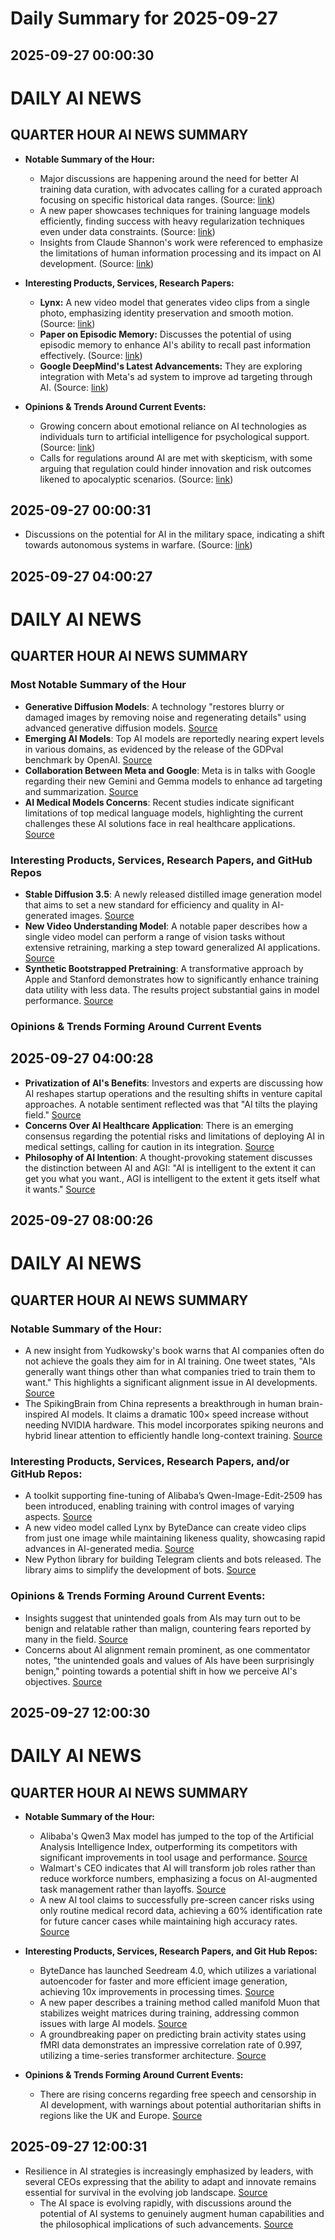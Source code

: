 # Daily Summary for 2025-09-27

## 2025-09-27 00:00:30

# DAILY AI NEWS

## QUARTER HOUR AI NEWS SUMMARY

- **Notable Summary of the Hour:**  
  - Major discussions are happening around the need for better AI training data curation, with advocates calling for a curated approach focusing on specific historical data ranges. (Source: [link](https://x.com/i/web/status/1971707688385183926))
  - A new paper showcases techniques for training language models efficiently, finding success with heavy regularization techniques even under data constraints. (Source: [link](https://x.com/i/web/status/1971719433484657142))
  - Insights from Claude Shannon's work were referenced to emphasize the limitations of human information processing and its impact on AI development. (Source: [link](https://x.com/i/web/status/1971714753195278782))

- **Interesting Products, Services, Research Papers:**  
  - **Lynx:** A new video model that generates video clips from a single photo, emphasizing identity preservation and smooth motion. (Source: [link](https://x.com/i/web/status/1971679225922179506))
  - **Paper on Episodic Memory:** Discusses the potential of using episodic memory to enhance AI's ability to recall past information effectively. (Source: [link](https://x.com/i/web/status/1971688227707953581))
  - **Google DeepMind's Latest Advancements:** They are exploring integration with Meta's ad system to improve ad targeting through AI. (Source: [link](https://x.com/i/web/status/1971672034645364828))

- **Opinions & Trends Around Current Events:**  
  - Growing concern about emotional reliance on AI technologies as individuals turn to artificial intelligence for psychological support. (Source: [link](https://x.com/i/web/status/1971720439761190965))
  - Calls for regulations around AI are met with skepticism, with some arguing that regulation could hinder innovation and risk outcomes likened to apocalyptic scenarios. (Source: [link](https://x.com/i/web/status/1971716626736468234))

## 2025-09-27 00:00:31

- Discussions on the potential for AI in the military space, indicating a shift towards autonomous systems in warfare. (Source: [link](https://x.com/i/web/status/1971667669515751730))

## 2025-09-27 04:00:27

# DAILY AI NEWS

## QUARTER HOUR AI NEWS SUMMARY

### Most Notable Summary of the Hour
- **Generative Diffusion Models**: A technology "restores blurry or damaged images by removing noise and regenerating details" using advanced generative diffusion models. [Source](https://x.com/i/web/status/1971781790411927651)
- **Emerging AI Models**: Top AI models are reportedly nearing expert levels in various domains, as evidenced by the release of the GDPval benchmark by OpenAI. [Source](https://x.com/i/web/status/1971781278577184899)
- **Collaboration Between Meta and Google**: Meta is in talks with Google regarding their new Gemini and Gemma models to enhance ad targeting and summarization. [Source](https://x.com/i/web/status/1971781161900036135)
- **AI Medical Models Concerns**: Recent studies indicate significant limitations of top medical language models, highlighting the current challenges these AI solutions face in real healthcare applications. [Source](https://x.com/i/web/status/1971781214102278551)

### Interesting Products, Services, Research Papers, and GitHub Repos
- **Stable Diffusion 3.5**: A newly released distilled image generation model that aims to set a new standard for efficiency and quality in AI-generated images. [Source](https://x.com/i/web/status/1971749718792589317)
- **New Video Understanding Model**: A notable paper describes how a single video model can perform a range of vision tasks without extensive retraining, marking a step toward generalized AI applications. [Source](https://x.com/i/web/status/1971764231440945542)
- **Synthetic Bootstrapped Pretraining**: A transformative approach by Apple and Stanford demonstrates how to significantly enhance training data utility with less data. The results project substantial gains in model performance. [Source](https://x.com/i/web/status/1971735287710773651)

### Opinions & Trends Forming Around Current Events

## 2025-09-27 04:00:28

- **Privatization of AI's Benefits**: Investors and experts are discussing how AI reshapes startup operations and the resulting shifts in venture capital approaches. A notable sentiment reflected was that "AI tilts the playing field." [Source](https://x.com/i/web/status/1971757045125873828)
- **Concerns Over AI Healthcare Application**: There is an emerging consensus regarding the potential risks and limitations of deploying AI in medical settings, calling for caution in its integration. [Source](https://x.com/i/web/status/1971781214102278551)  
- **Philosophy of AI Intention**: A thought-provoking statement discusses the distinction between AI and AGI: "AI is intelligent to the extent it can get you what you want., AGI is intelligent to the extent it gets itself what it wants." [Source](https://x.com/i/web/status/1971777667281338477)

## 2025-09-27 08:00:26

# DAILY AI NEWS

## QUARTER HOUR AI NEWS SUMMARY

### Notable Summary of the Hour:
- A new insight from Yudkowsky's book warns that AI companies often do not achieve the goals they aim for in AI training. One tweet states, "AIs generally want things other than what companies tried to train them to want." This highlights a significant alignment issue in AI developments. [Source](https://x.com/i/web/status/1971844159079174229)
- The SpikingBrain from China represents a breakthrough in human brain-inspired AI models. It claims a dramatic 100× speed increase without needing NVIDIA hardware. This model incorporates spiking neurons and hybrid linear attention to efficiently handle long-context training. [Source](https://x.com/i/web/status/1971809605400313957)

### Interesting Products, Services, Research Papers, and/or GitHub Repos:
- A toolkit supporting fine-tuning of Alibaba’s Qwen-Image-Edit-2509 has been introduced, enabling training with control images of varying aspects. [Source](https://x.com/i/web/status/1971838576905408990)
- A new video model called Lynx by ByteDance can create video clips from just one image while maintaining likeness quality, showcasing rapid advances in AI-generated media. [Source](https://x.com/i/web/status/1971791237280944634)
- New Python library for building Telegram clients and bots released. The library aims to simplify the development of bots. [Source](https://x.com/i/web/status/1971804662366978499)

### Opinions & Trends Forming Around Current Events:
- Insights suggest that unintended goals from AIs may turn out to be benign and relatable rather than malign, countering fears reported by many in the field. [Source](https://x.com/i/web/status/1971844159079174229)
- Concerns about AI alignment remain prominent, as one commentator notes, "the unintended goals and values of AIs have been surprisingly benign," pointing towards a potential shift in how we perceive AI's objectives. [Source](https://x.com/i/web/status/1971844159079174229)

## 2025-09-27 12:00:30

# DAILY AI NEWS

## QUARTER HOUR AI NEWS SUMMARY

- **Notable Summary of the Hour:**  
  - Alibaba's Qwen3 Max model has jumped to the top of the Artificial Analysis Intelligence Index, outperforming its competitors with significant improvements in tool usage and performance. [Source](https://x.com/i/web/status/1971904665131327930)  
  - Walmart's CEO indicates that AI will transform job roles rather than reduce workforce numbers, emphasizing a focus on AI-augmented task management rather than layoffs. [Source](https://x.com/i/web/status/1971894280709959695)  
  - A new AI tool claims to successfully pre-screen cancer risks using only routine medical record data, achieving a 60% identification rate for future cancer cases while maintaining high accuracy rates. [Source](https://x.com/i/web/status/1971900787816050736)  

- **Interesting Products, Services, Research Papers, and Git Hub Repos:**  
  - ByteDance has launched Seedream 4.0, which utilizes a variational autoencoder for faster and more efficient image generation, achieving 10x improvements in processing times. [Source](https://x.com/i/web/status/1971903983808651559)  
  - A new paper describes a training method called manifold Muon that stabilizes weight matrices during training, addressing common issues with large AI models. [Source](https://x.com/i/web/status/1971860066744639634)  
  - A groundbreaking paper on predicting brain activity states using fMRI data demonstrates an impressive correlation rate of 0.997, utilizing a time-series transformer architecture. [Source](https://x.com/i/web/status/1971856050354536460)  

- **Opinions & Trends Forming Around Current Events:**  
  - There are rising concerns regarding free speech and censorship in AI development, with warnings about potential authoritarian shifts in regions like the UK and Europe. [Source](https://x.com/i/web/status/1971905464431468795)

## 2025-09-27 12:00:31

- Resilience in AI strategies is increasingly emphasized by leaders, with several CEOs expressing that the ability to adapt and innovate remains essential for survival in the evolving job landscape. [Source](https://x.com/i/web/status/1971894280709959695)  
  - The AI space is evolving rapidly, with discussions around the potential of AI systems to genuinely augment human capabilities and the philosophical implications of such advancements. [Source](https://x.com/i/web/status/1971865650063609994)

